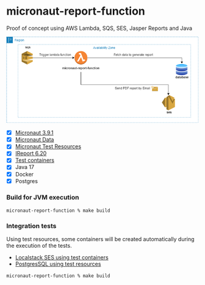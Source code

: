 # micronaut-report-function
Proof of concept using AWS Lambda, SQS, SES, Jasper Reports and Java

![picture](img/aws-diagram.png)

- [x] [Micronaut 3.9.1](https://micronaut.io/)
- [x] [Micronaut Data](https://micronaut-projects.github.io/micronaut-data/latest/guide/)
- [x] [Micronaut Test Resources](https://micronaut-projects.github.io/micronaut-test-resources/latest/guide/)
- [x] [IReport 6.20](https://sourceforge.net/projects/jasperstudio/files/JaspersoftStudio-6.20.0/)
- [x] [Test containers](https://testcontainers.com/guides/getting-started-with-testcontainers-for-java/?_gl=1*1a5uv1a*_up*MQ..*_ga*MzEwODQyMzU4LjE2OTA3NTc3Mzg.*_ga_22TYV8FBPD*MTY5MDc1NzczNS4xLjAuMTY5MDc1NzczNS4wLjAuMA)
- [x] Java 17
- [x] Docker
- [x] Postgres

### Build for JVM execution
```console
micronaut-report-function % make build
```

### Integration tests

Using test resources, some containers will be created automatically during the execution of the tests.

- [Localstack SES using test containers](https://github.com/fbourguignon/micronaut-report-function/blob/main/src/test/java/integration/SESLocalStackClientFactory.java#L21)
- [PostgresSQL using test resources](https://github.com/fbourguignon/micronaut-report-function/blob/main/src/test/resources/application.yml#L7)

```console
micronaut-report-function % make build
```